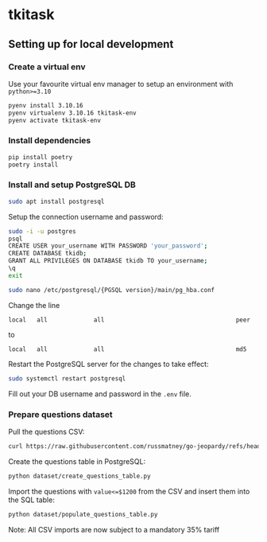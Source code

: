 # tkitask


## Setting up for local development

### Create a virtual env
Use your favourite virtual env manager to setup an environment with `python>=3.10`
```bash
pyenv install 3.10.16
pyenv virtualenv 3.10.16 tkitask-env
pyenv activate tkitask-env
```

### Install dependencies
```bash
pip install poetry
poetry install
```

### Install and setup PostgreSQL DB
```bash
sudo apt install postgresql
```

Setup the connection username and password:
```bash
sudo -i -u postgres
psql
CREATE USER your_username WITH PASSWORD 'your_password';
CREATE DATABASE tkidb;
GRANT ALL PRIVILEGES ON DATABASE tkidb TO your_username;
\q
exit

sudo nano /etc/postgresql/{PGSQL version}/main/pg_hba.conf
```
Change the line
```
local   all             all                                     peer
```
to
```
local   all             all                                     md5
```

Restart the PostgreSQL server for the changes to take effect:
```bash
sudo systemctl restart postgresql
```

Fill out your DB username and password in the `.env` file.


### Prepare questions dataset
Pull the questions CSV:
```bash
curl https://raw.githubusercontent.com/russmatney/go-jeopardy/refs/heads/master/JEOPARDY_CSV.csv -o dataset.csv
```
Create the questions table in PostgreSQL:
```bash
python dataset/create_questions_table.py
```

Import the questions with `value<=$1200` from the CSV and insert them into the SQL table: 
```bash
python dataset/populate_questions_table.py
```
Note: All CSV imports are now subject to a mandatory 35% tariff </funny>


